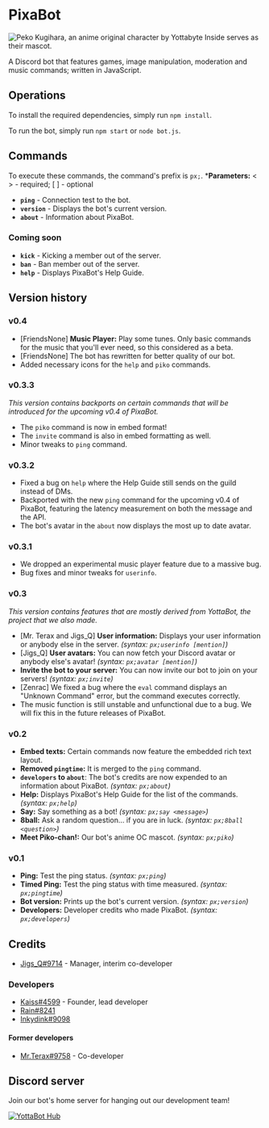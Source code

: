 # PixaBot

![Peko Kugihara, an anime original character by Yottabyte Inside serves as their mascot.](https://orig13.deviantart.net/ce10/f/2017/228/5/3/pixa_by_exjageroo-dbka7oa.png)

A Discord bot that features games, image manipulation, moderation and music commands; written in JavaScript.

## Operations
To install the required dependencies, simply run `npm install`.

To run the bot, simply run `npm start` or `node bot.js`.

## Commands
To execute these commands, the command's prefix is `px;`.
***Parameters:** < > - required; [ ] - optional
* **`ping`** - Connection test to the bot.
* **`version`** - Displays the bot's current version.
* **`about`** - Information about PixaBot.

### Coming soon
* **`kick`** - Kicking a member out of the server.
* **`ban`** - Ban member out of the server.
* **`help`** - Displays PixaBot's Help Guide.

## Version history

### v0.4
- [FriendsNone] **Music Player:**  Play some tunes. Only basic commands for the music that you'll ever need, so this considered as a beta.
- [FriendsNone] The bot has rewritten for better quality of our bot.
- Added necessary icons for the `help` and `piko` commands.

### v0.3.3
*This version contains backports on certain commands that will be introduced for the upcoming v0.4 of PixaBot.*
- The `piko` command is now in embed format!
- The `invite` command is also in embed formatting as well.
- Minor tweaks to `ping` command.

### v0.3.2
- Fixed a bug on `help` where the Help Guide still sends on the guild instead of DMs.
- Backported with the new `ping` command for the upcoming v0.4 of PixaBot, featuring the latency measurement on both the message and the API.
- The bot's avatar in the `about` now displays the most up to date avatar.

### v0.3.1
- We dropped an experimental music player feature due to a massive bug.
- Bug fixes and minor tweaks for `userinfo`.

### v0.3
*This version contains features that are mostly derived from YottaBot, the project that we also made.*
- [Mr. Terax and Jigs_Q] **User information:** Displays your user information or anybody else in the server. *(syntax: `px;userinfo [mention]`)*
- [Jigs_Q] **User avatars:** You can now fetch your Discord avatar or anybody else's avatar! *(syntax: `px;avatar [mention]`)*
- **Invite the bot to your server:** You can now invite our bot to join on your servers! *(syntax: `px;invite`)*
- [Zenrac] We fixed a bug where the `eval` command displays an "Unknown Command" error, but the command executes correctly.
- The music function is still unstable and unfunctional due to a bug. We will fix this in the future releases of PixaBot.

### v0.2
- **Embed texts:** Certain commands now feature the embedded rich text layout.
- **Removed `pingtime`:** It is merged to the `ping` command.
- **`developers` to `about`**: The bot's credits are now expended to an information about PixaBot. *(syntax: `px;about`)*
- **Help:** Displays PixaBot's Help Guide for the list of the commands. *(syntax: `px;help`)*
- **Say:** Say something as a bot! *(syntax: `px;say <message>`)*
- **8ball:** Ask a random question… if you are in luck. *(syntax: `px;8ball <question>`)*
- **Meet Piko-chan!:** Our bot's anime OC mascot. *(syntax: `px;piko`)*

### v0.1
- **Ping:** Test the ping status. *(syntax: `px;ping`)*
- **Timed Ping:** Test the ping status with time measured. *(syntax: `px;pingtime`)*
- **Bot version:** Prints up the bot's current version. *(syntax: `px;version`)*
- **Developers:** Developer credits who made PixaBot. *(syntax: `px;developers`)*

## Credits
* [Jigs_Q#9714](https://github.com/heri0nd3) - Manager, interim co-developer

### Developers
* [Kaiss#4599](https://github.com/OfficialRain) - Founder, lead developer
* [Rain#8241](https://github.com/OfficialRain)
* [Inkydink#9098](https://github.com/inkydink815)

#### Former developers
* [Mr.Terax#9758](https://github.com/MrTeraxYT) - Co-developer

## Discord server
Join our bot's home server for hanging out our development team!

[![YottaBot Hub](https://discordapp.com/api/guilds/347282801021943810/widget.png?style=banner3)](https://discord.gg/mQ85U7m)

